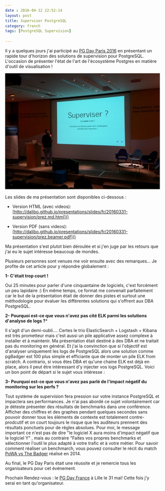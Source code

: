 ```yaml
---
date : 2016-04-12 22:52:14
layout: post
title: Superviser PostgreSQL 
category: french
tags: [PostgreSQL Supervision]

---
```


Il y a quelques jours j'ai participé au [PG Day Paris 2016](http://www.pgday.paris) en présentant un rapide tour d'horizon des solutions de supervision pour PostgreSQL. L'occasion de présenter l'état de l'art de l'écosystème Postgres en matière d'outil de visualisation !

<!-- MORE -->

![](  https://raw.githubusercontent.com/daamien/blog/gh-pages/_images/20160331_pgdayparis_superviser_postgresql.jpg  )

Les slides de ma présentation sont disponibles ci-dessous :

* Version HTML (avec videos): 
[http://dalibo.github.io/presentations/slides/fr/20160331-supervision/prez.md.html]()

* Version PDF  (sans videos): 
[http://dalibo.github.io/presentations/slides/fr/20160331-supervision/prez.beamer.pdf]()

Ma présentation s'est plutot bien déroulée et si j'en juge par les retours que j'ai eu le sujet intéresse beaucoup de mondes.

Plusieurs personnes sont venues me voir ensuite avec des remarques... Je profite de cet article pour y répondre globalement :


**1- C'était trop court !**

Oui 25 minutes pour parler d'une cinquantaine de logiciels, c'est forcément un peu lapidaire :) En même temps, ce format me convenait parfaitement car le but de la présentation était de donner des pistes et surtout une méthodologie pour évaluer les différentes solutions qui s'offrent aux DBA PostgreSQL. 

**2- Pourquoi est-ce que vous n'avez pas cité ELK parmi les solutions d'analyse de logs ?***

Il s'agit d'un demi-oubli.... Certes le trio ElasticSearch + Logstash + Kibana est très prometteur mais c'est aussi un pile applicative assez complexe à installer et à maintenir. Ma présentation était destiné à des DBA et ne traitait pas du monitoring en général. Et j'ai la convinction que si l'objectif est d'analyser uniquement les logs de PostgreSQL alors une solution comme pgBadger est 100 plus simple et efficiante que de monter un pile ELK from scratch. A contrario, si vous êtes DBA et qu'une chaine ELK est déjà en place, alors il peut être intéressant d'y injecter vos logs PostgreSQL. Voici un bon point de départ si le sujet vous intéresse : [](http://blog.2ndquadrant.com/redislog-integrating-postgresql-with-logstash-for-devops-real-time-monitoring/) 

**3- Pourquoi est-ce que vous n'avez pas parlé de l'impact négatif du monitoring sur les perfs ?**

Tout système de supervision fera pression sur votre instance PostgreSQL et impactera ses performances. Je n'ai pas abordé ce sujet volontairement car je déteste présenter des résultats de benchmarks dans une conférence. Afficher des chiffres et des graphes pendant quelques secondes sans pouvoir donner tous les éléments de contexte est totalement contre-prodcutif et on court toujours le risque que les auditeurs prennent des résultats ponctuels pour de règles absolues. Pour moi, le message important ce n'est pas de dire "le logiciel X aura moins d'impact négatif que le logiciel Y" , mais au contraire "Faites vos propres benchmarks et sélectionner l'outil le plus adapté à votre trafic et à votre métier. Pour savoir comment réaliser un benchmarch, vous pouvez consulter le récit du match [PoWA vs The Badger](https://github.com/dalibo/powa/wiki/POWA-vs-pgBadger) réalisé en 2014.


Au final, le PG Day Paris était une réussite et je remercie tous les organisateurs pour cet événement. 

Prochain Rendez-vous : le [PG Day France](http://www.pgday.fr) à Lille le 31 mai! Cette fois j'y serai en tant qu'organisateur.



